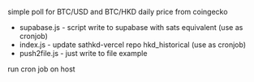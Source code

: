 simple poll for BTC/USD and BTC/HKD daily price from coingecko

- supabase.js - script write to supabase with sats equivalent (use as cronjob)
- index.js - update sathkd-vercel repo hkd_historical (use as cronjob)
- push2file.js - just write to file example 

run cron job on host
